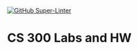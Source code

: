 [![GitHub Super-Linter](https://github.com/diaboloshogunate/parker-cs300-spring2022/workflows/Lint%20Code%20Base/badge.svg)](https://github.com/marketplace/actions/super-linter)

# CS 300 Labs and HW
